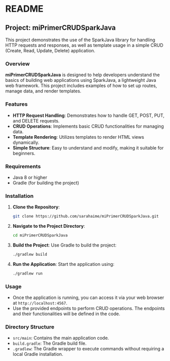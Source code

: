 # README

## Project: miPrimerCRUDSparkJava

This project demonstrates the use of the SparkJava library for handling HTTP requests and responses, as well as template usage in a simple CRUD (Create, Read, Update, Delete) application. 

### Overview

**miPrimerCRUDSparkJava** is designed to help developers understand the basics of building web applications using SparkJava, a lightweight Java web framework. This project includes examples of how to set up routes, manage data, and render templates.

### Features

- **HTTP Request Handling**: Demonstrates how to handle GET, POST, PUT, and DELETE requests.
- **CRUD Operations**: Implements basic CRUD functionalities for managing data.
- **Template Rendering**: Utilizes templates to render HTML views dynamically.
- **Simple Structure**: Easy to understand and modify, making it suitable for beginners.

### Requirements

- Java 8 or higher
- Gradle (for building the project)

### Installation

1. **Clone the Repository**:
   ```bash
   git clone https://github.com/sarahaime/miPrimerCRUDSparkJava.git
   ```

2. **Navigate to the Project Directory**:
   ```bash
   cd miPrimerCRUDSparkJava
   ```

3. **Build the Project**:
   Use Gradle to build the project:
   ```bash
   ./gradlew build
   ```

4. **Run the Application**:
   Start the application using:
   ```bash
   ./gradlew run
   ```

### Usage

- Once the application is running, you can access it via your web browser at `http://localhost:4567`.
- Use the provided endpoints to perform CRUD operations. The endpoints and their functionalities will be defined in the code.

### Directory Structure

- `src/main`: Contains the main application code.
- `build.gradle`: The Gradle build file.
- `.gradlew`: The Gradle wrapper to execute commands without requiring a local Gradle installation.
